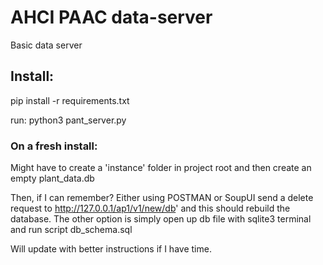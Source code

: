 # AHCI PAAC data-server

Basic data server 

## Install: 
pip install -r requirements.txt

run: python3 pant_server.py

### On a fresh install:
Might have to create a 'instance' folder in project root and then create an empty plant_data.db

Then, if I can remember? Either using POSTMAN or SoupUI send a delete request to http://127.0.0.1/ap1/v1/new/db' and this should rebuild the database. The other option is simply open up db file with sqlite3 terminal and run script db_schema.sql

Will update with better instructions if I have time.